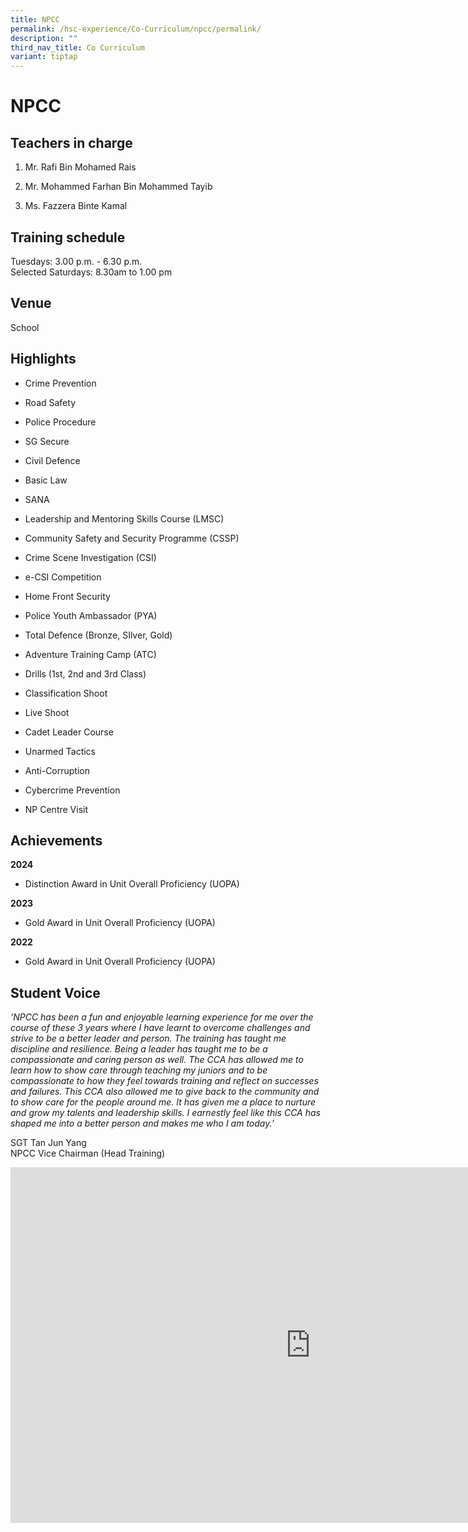 ```yaml
---
title: NPCC
permalink: /hsc-experience/Co-Curriculum/npcc/permalink/
description: ""
third_nav_title: Co Curriculum
variant: tiptap
---
```

<h1>NPCC</h1>
<h2>Teachers in charge</h2>
<ol data-tight="true" class="tight">
<li>
<p>Mr. Rafi Bin Mohamed Rais</p>
</li>
<li>
<p>Mr. Mohammed Farhan Bin Mohammed Tayib</p>
</li>
<li>
<p>Ms. Fazzera Binte Kamal</p>
<p></p>
</li>
</ol>
<h2>Training schedule</h2>
<p>Tuesdays: 3.00 p.m. - 6.30 p.m.
<br>Selected Saturdays: 8.30am to 1.00 pm</p>
<h2>Venue</h2>
<p>School</p>
<h2>Highlights</h2>
<ul data-tight="true" class="tight">
<li>
<p>Crime Prevention</p>
</li>
<li>
<p>Road Safety</p>
</li>
<li>
<p>Police Procedure</p>
</li>
<li>
<p>SG Secure</p>
</li>
<li>
<p>Civil Defence</p>
</li>
<li>
<p>Basic Law</p>
</li>
<li>
<p>SANA</p>
</li>
<li>
<p>Leadership and Mentoring Skills Course (LMSC)</p>
</li>
<li>
<p>Community Safety and Security Programme (CSSP)</p>
</li>
<li>
<p>Crime Scene Investigation (CSI)</p>
</li>
<li>
<p>e-CSI Competition</p>
</li>
<li>
<p>Home Front Security</p>
</li>
<li>
<p>Police Youth Ambassador (PYA)</p>
</li>
<li>
<p>Total Defence (Bronze, SIlver, Gold)</p>
</li>
<li>
<p>Adventure Training Camp (ATC)</p>
</li>
<li>
<p>Drills (1st, 2nd and 3rd Class)</p>
</li>
<li>
<p>Classification Shoot</p>
</li>
<li>
<p>Live Shoot</p>
</li>
<li>
<p>Cadet Leader Course</p>
</li>
<li>
<p>Unarmed Tactics</p>
</li>
<li>
<p>Anti-Corruption</p>
</li>
<li>
<p>Cybercrime Prevention</p>
</li>
<li>
<p>NP Centre Visit</p>
</li>
</ul>
<h2>Achievements</h2>
<p><strong>2024</strong>
</p>
<ul data-tight="true" class="tight">
<li>
<p>Distinction Award in Unit Overall Proficiency (UOPA)</p>
</li>
</ul>
<p><strong>2023</strong>
</p>
<ul data-tight="true" class="tight">
<li>
<p>Gold Award in Unit Overall Proficiency (UOPA)</p>
</li>
</ul>
<p><strong>2022</strong>
</p>
<ul data-tight="true" class="tight">
<li>
<p>Gold Award in Unit Overall Proficiency (UOPA)</p>
</li>
</ul>
<h2>Student Voice</h2>
<p><em>‘NPCC has been a fun and enjoyable learning experience for me over the course of these 3 years where I have learnt to overcome challenges and strive to be a better leader and person. The training has taught me discipline and resilience. Being a leader has taught me to be a compassionate and caring person as well. The CCA has allowed me to learn how to show care through teaching my juniors and to be compassionate to how they feel towards training and reflect on successes and failures. This CCA also allowed me to give back to the community and to show care for the people around me. It has given me a place to nurture and grow my talents and leadership skills. I earnestly feel like this CCA has shaped me into a better person and makes me who I am today.’</em>
</p>
<p>SGT Tan Jun Yang
<br>NPCC Vice Chairman (Head Training)</p>
<div class="iframe-wrapper">
<iframe height="569" width="960" allowfullscreen="true" frameborder="0" src="https://docs.google.com/presentation/d/e/2PACX-1vSB2Z1NPA1f1FvqA7e9fc85JGoZvpvq8XvNqKi2HMZgMuVL8NAm_PtQXEWp6PJ62gnyCN95JUCOVxAD/embed?start=false&amp;loop=false&amp;delayms=3000"></iframe>
</div>
<p></p>
